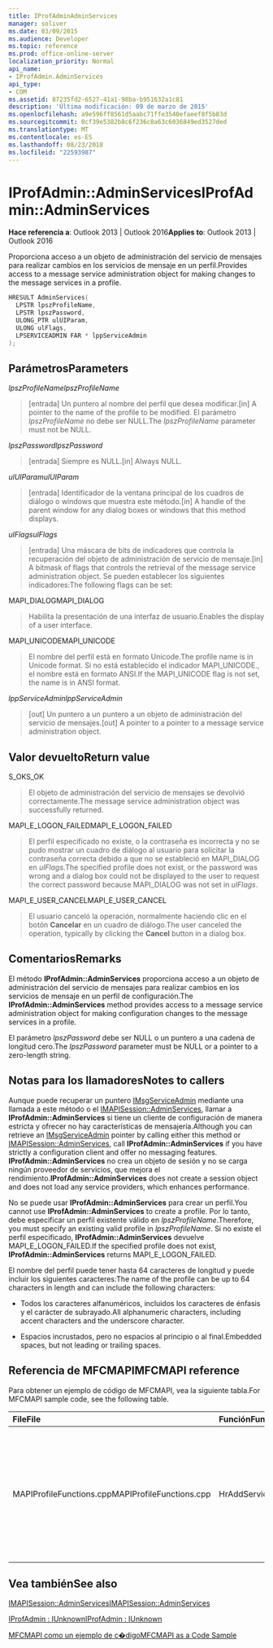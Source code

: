 ```yaml
---
title: IProfAdminAdminServices
manager: soliver
ms.date: 03/09/2015
ms.audience: Developer
ms.topic: reference
ms.prod: office-online-server
localization_priority: Normal
api_name:
- IProfAdmin.AdminServices
api_type:
- COM
ms.assetid: 87235fd2-6527-41a1-98ba-b951632a1c81
description: 'Última modificación: 09 de marzo de 2015'
ms.openlocfilehash: a9e596ff8561d5aabc71ffe3540efaeef8f5b83d
ms.sourcegitcommit: 0cf39e5382b8c6f236c8a63c6036849ed3527ded
ms.translationtype: MT
ms.contentlocale: es-ES
ms.lasthandoff: 08/23/2018
ms.locfileid: "22593987"
---
```

# <a name="iprofadminadminservices"></a><span data-ttu-id="0d76c-103">IProfAdmin::AdminServices</span><span class="sxs-lookup"><span data-stu-id="0d76c-103">IProfAdmin::AdminServices</span></span>

  
  
<span data-ttu-id="0d76c-104">**Hace referencia a**: Outlook 2013 | Outlook 2016</span><span class="sxs-lookup"><span data-stu-id="0d76c-104">**Applies to**: Outlook 2013 | Outlook 2016</span></span> 
  
<span data-ttu-id="0d76c-105">Proporciona acceso a un objeto de administración del servicio de mensajes para realizar cambios en los servicios de mensaje en un perfil.</span><span class="sxs-lookup"><span data-stu-id="0d76c-105">Provides access to a message service administration object for making changes to the message services in a profile.</span></span>
  
```cpp
HRESULT AdminServices(
  LPSTR lpszProfileName,
  LPSTR lpszPassword,
  ULONG_PTR ulUIParam,
  ULONG ulFlags,
  LPSERVICEADMIN FAR * lppServiceAdmin
);
```

## <a name="parameters"></a><span data-ttu-id="0d76c-106">Parámetros</span><span class="sxs-lookup"><span data-stu-id="0d76c-106">Parameters</span></span>

 <span data-ttu-id="0d76c-107">_lpszProfileName_</span><span class="sxs-lookup"><span data-stu-id="0d76c-107">_lpszProfileName_</span></span>
  
> <span data-ttu-id="0d76c-108">[entrada] Un puntero al nombre del perfil que desea modificar.</span><span class="sxs-lookup"><span data-stu-id="0d76c-108">[in] A pointer to the name of the profile to be modified.</span></span> <span data-ttu-id="0d76c-109">El parámetro _lpszProfileName_ no debe ser NULL.</span><span class="sxs-lookup"><span data-stu-id="0d76c-109">The  _lpszProfileName_ parameter must not be NULL.</span></span> 
    
 <span data-ttu-id="0d76c-110">_lpszPassword_</span><span class="sxs-lookup"><span data-stu-id="0d76c-110">_lpszPassword_</span></span>
  
> <span data-ttu-id="0d76c-111">[entrada] Siempre es NULL.</span><span class="sxs-lookup"><span data-stu-id="0d76c-111">[in] Always NULL.</span></span> 
    
 <span data-ttu-id="0d76c-112">_ulUIParam_</span><span class="sxs-lookup"><span data-stu-id="0d76c-112">_ulUIParam_</span></span>
  
> <span data-ttu-id="0d76c-113">[entrada] Identificador de la ventana principal de los cuadros de diálogo o windows que muestra este método.</span><span class="sxs-lookup"><span data-stu-id="0d76c-113">[in] A handle of the parent window for any dialog boxes or windows that this method displays.</span></span>
    
 <span data-ttu-id="0d76c-114">_ulFlags_</span><span class="sxs-lookup"><span data-stu-id="0d76c-114">_ulFlags_</span></span>
  
> <span data-ttu-id="0d76c-115">[entrada] Una máscara de bits de indicadores que controla la recuperación del objeto de administración de servicio de mensaje.</span><span class="sxs-lookup"><span data-stu-id="0d76c-115">[in] A bitmask of flags that controls the retrieval of the message service administration object.</span></span> <span data-ttu-id="0d76c-116">Se pueden establecer los siguientes indicadores:</span><span class="sxs-lookup"><span data-stu-id="0d76c-116">The following flags can be set:</span></span>
    
<span data-ttu-id="0d76c-117">MAPI_DIALOG</span><span class="sxs-lookup"><span data-stu-id="0d76c-117">MAPI_DIALOG</span></span> 
  
> <span data-ttu-id="0d76c-118">Habilita la presentación de una interfaz de usuario.</span><span class="sxs-lookup"><span data-stu-id="0d76c-118">Enables the display of a user interface.</span></span> 
    
<span data-ttu-id="0d76c-119">MAPI_UNICODE</span><span class="sxs-lookup"><span data-stu-id="0d76c-119">MAPI_UNICODE</span></span> 
  
> <span data-ttu-id="0d76c-120">El nombre del perfil está en formato Unicode.</span><span class="sxs-lookup"><span data-stu-id="0d76c-120">The profile name is in Unicode format.</span></span> <span data-ttu-id="0d76c-121">Si no está establecido el indicador MAPI_UNICODE., el nombre está en formato ANSI.</span><span class="sxs-lookup"><span data-stu-id="0d76c-121">If the MAPI_UNICODE flag is not set, the name is in ANSI format.</span></span>
    
 <span data-ttu-id="0d76c-122">_lppServiceAdmin_</span><span class="sxs-lookup"><span data-stu-id="0d76c-122">_lppServiceAdmin_</span></span>
  
> <span data-ttu-id="0d76c-123">[out] Un puntero a un puntero a un objeto de administración del servicio de mensajes.</span><span class="sxs-lookup"><span data-stu-id="0d76c-123">[out] A pointer to a pointer to a message service administration object.</span></span>
    
## <a name="return-value"></a><span data-ttu-id="0d76c-124">Valor devuelto</span><span class="sxs-lookup"><span data-stu-id="0d76c-124">Return value</span></span>

<span data-ttu-id="0d76c-125">S_OK</span><span class="sxs-lookup"><span data-stu-id="0d76c-125">S_OK</span></span> 
  
> <span data-ttu-id="0d76c-126">El objeto de administración del servicio de mensajes se devolvió correctamente.</span><span class="sxs-lookup"><span data-stu-id="0d76c-126">The message service administration object was successfully returned.</span></span>
    
<span data-ttu-id="0d76c-127">MAPI_E_LOGON_FAILED</span><span class="sxs-lookup"><span data-stu-id="0d76c-127">MAPI_E_LOGON_FAILED</span></span> 
  
> <span data-ttu-id="0d76c-128">El perfil especificado no existe, o la contraseña es incorrecta y no se pudo mostrar un cuadro de diálogo al usuario para solicitar la contraseña correcta debido a que no se estableció en MAPI_DIALOG en _ulFlags_.</span><span class="sxs-lookup"><span data-stu-id="0d76c-128">The specified profile does not exist, or the password was wrong and a dialog box could not be displayed to the user to request the correct password because MAPI_DIALOG was not set in  _ulFlags_.</span></span>
    
<span data-ttu-id="0d76c-129">MAPI_E_USER_CANCEL</span><span class="sxs-lookup"><span data-stu-id="0d76c-129">MAPI_E_USER_CANCEL</span></span> 
  
> <span data-ttu-id="0d76c-130">El usuario canceló la operación, normalmente haciendo clic en el botón **Cancelar** en un cuadro de diálogo.</span><span class="sxs-lookup"><span data-stu-id="0d76c-130">The user canceled the operation, typically by clicking the **Cancel** button in a dialog box.</span></span> 
    
## <a name="remarks"></a><span data-ttu-id="0d76c-131">Comentarios</span><span class="sxs-lookup"><span data-stu-id="0d76c-131">Remarks</span></span>

<span data-ttu-id="0d76c-132">El método **IProfAdmin::AdminServices** proporciona acceso a un objeto de administración del servicio de mensajes para realizar cambios en los servicios de mensaje en un perfil de configuración.</span><span class="sxs-lookup"><span data-stu-id="0d76c-132">The **IProfAdmin::AdminServices** method provides access to a message service administration object for making configuration changes to the message services in a profile.</span></span> 
  
 <span data-ttu-id="0d76c-133">El parámetro _lpszPassword_ debe ser NULL o un puntero a una cadena de longitud cero.</span><span class="sxs-lookup"><span data-stu-id="0d76c-133">The  _lpszPassword_ parameter must be NULL or a pointer to a zero-length string.</span></span> 
  
## <a name="notes-to-callers"></a><span data-ttu-id="0d76c-134">Notas para los llamadores</span><span class="sxs-lookup"><span data-stu-id="0d76c-134">Notes to callers</span></span>

<span data-ttu-id="0d76c-135">Aunque puede recuperar un puntero [IMsgServiceAdmin](imsgserviceadminiunknown.md) mediante una llamada a este método o el [IMAPISession::AdminServices](imapisession-adminservices.md), llamar a **IProfAdmin::AdminServices** si tiene un cliente de configuración de manera estricta y ofrecer no hay características de mensajería.</span><span class="sxs-lookup"><span data-stu-id="0d76c-135">Although you can retrieve an [IMsgServiceAdmin](imsgserviceadminiunknown.md) pointer by calling either this method or [IMAPISession::AdminServices](imapisession-adminservices.md), call **IProfAdmin::AdminServices** if you have strictly a configuration client and offer no messaging features.</span></span> <span data-ttu-id="0d76c-136">**IProfAdmin::AdminServices** no crea un objeto de sesión y no se carga ningún proveedor de servicios, que mejora el rendimiento.</span><span class="sxs-lookup"><span data-stu-id="0d76c-136">**IProfAdmin::AdminServices** does not create a session object and does not load any service providers, which enhances performance.</span></span> 
  
<span data-ttu-id="0d76c-137">No se puede usar **IProfAdmin::AdminServices** para crear un perfil.</span><span class="sxs-lookup"><span data-stu-id="0d76c-137">You cannot use **IProfAdmin::AdminServices** to create a profile.</span></span> <span data-ttu-id="0d76c-138">Por lo tanto, debe especificar un perfil existente válido en _lpszProfileName_.</span><span class="sxs-lookup"><span data-stu-id="0d76c-138">Therefore, you must specify an existing valid profile in  _lpszProfileName_.</span></span> <span data-ttu-id="0d76c-139">Si no existe el perfil especificado, **IProfAdmin::AdminServices** devuelve MAPI_E_LOGON_FAILED.</span><span class="sxs-lookup"><span data-stu-id="0d76c-139">If the specified profile does not exist, **IProfAdmin::AdminServices** returns MAPI_E_LOGON_FAILED.</span></span> 
  
<span data-ttu-id="0d76c-140">El nombre del perfil puede tener hasta 64 caracteres de longitud y puede incluir los siguientes caracteres:</span><span class="sxs-lookup"><span data-stu-id="0d76c-140">The name of the profile can be up to 64 characters in length and can include the following characters:</span></span>
  
- <span data-ttu-id="0d76c-141">Todos los caracteres alfanuméricos, incluidos los caracteres de énfasis y el carácter de subrayado.</span><span class="sxs-lookup"><span data-stu-id="0d76c-141">All alphanumeric characters, including accent characters and the underscore character.</span></span> 
    
- <span data-ttu-id="0d76c-142">Espacios incrustados, pero no espacios al principio o al final.</span><span class="sxs-lookup"><span data-stu-id="0d76c-142">Embedded spaces, but not leading or trailing spaces.</span></span>
    
## <a name="mfcmapi-reference"></a><span data-ttu-id="0d76c-143">Referencia de MFCMAPI</span><span class="sxs-lookup"><span data-stu-id="0d76c-143">MFCMAPI reference</span></span>

<span data-ttu-id="0d76c-144">Para obtener un ejemplo de código de MFCMAPI, vea la siguiente tabla.</span><span class="sxs-lookup"><span data-stu-id="0d76c-144">For MFCMAPI sample code, see the following table.</span></span>
  
|<span data-ttu-id="0d76c-145">**File**</span><span class="sxs-lookup"><span data-stu-id="0d76c-145">**File**</span></span>|<span data-ttu-id="0d76c-146">**Función**</span><span class="sxs-lookup"><span data-stu-id="0d76c-146">**Function**</span></span>|<span data-ttu-id="0d76c-147">**Comentario**</span><span class="sxs-lookup"><span data-stu-id="0d76c-147">**Comment**</span></span>|
|:-----|:-----|:-----|
|<span data-ttu-id="0d76c-148">MAPIProfileFunctions.cpp</span><span class="sxs-lookup"><span data-stu-id="0d76c-148">MAPIProfileFunctions.cpp</span></span>  <br/> | <span data-ttu-id="0d76c-149">HrAddServiceToProfile</span><span class="sxs-lookup"><span data-stu-id="0d76c-149">HrAddServiceToProfile</span></span>  <br/> |<span data-ttu-id="0d76c-150">MFCMAPI utiliza el método **IProfAdmin::AdminServices** para abrir un objeto de administración del servicio de mensajes para el perfil seleccionado agregar servicios.</span><span class="sxs-lookup"><span data-stu-id="0d76c-150">MFCMAPI uses the **IProfAdmin::AdminServices** method to open a message service administration object for the selected profile to add services.</span></span>  <br/> |
   
## <a name="see-also"></a><span data-ttu-id="0d76c-151">Vea también</span><span class="sxs-lookup"><span data-stu-id="0d76c-151">See also</span></span>



[<span data-ttu-id="0d76c-152">IMAPISession::AdminServices</span><span class="sxs-lookup"><span data-stu-id="0d76c-152">IMAPISession::AdminServices</span></span>](imapisession-adminservices.md)
  
[<span data-ttu-id="0d76c-153">IProfAdmin : IUnknown</span><span class="sxs-lookup"><span data-stu-id="0d76c-153">IProfAdmin : IUnknown</span></span>](iprofadminiunknown.md)


[<span data-ttu-id="0d76c-154">MFCMAPI como un ejemplo de c�digo</span><span class="sxs-lookup"><span data-stu-id="0d76c-154">MFCMAPI as a Code Sample</span></span>](mfcmapi-as-a-code-sample.md)

